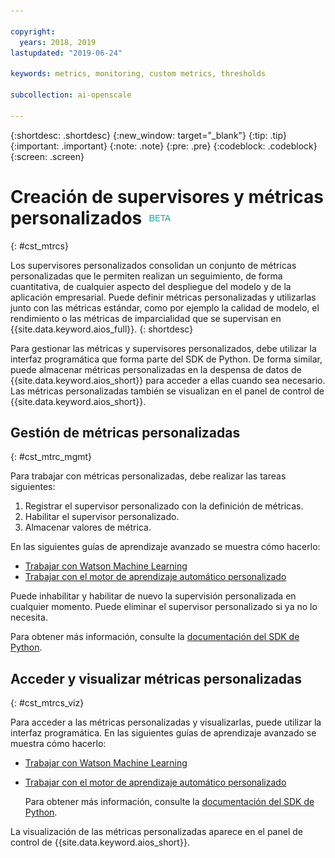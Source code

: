 ```yaml
---

copyright:
  years: 2018, 2019
lastupdated: "2019-06-24"

keywords: metrics, monitoring, custom metrics, thresholds

subcollection: ai-openscale

---
```


{:shortdesc: .shortdesc}
{:new_window: target="_blank"}
{:tip: .tip}
{:important: .important}
{:note: .note}
{:pre: .pre}
{:codeblock: .codeblock}
{:screen: .screen}

# Creación de supervisores y métricas personalizados ![etiqueta beta](images/beta.png)
{: #cst_mtrcs}

Los supervisores personalizados consolidan un conjunto de métricas personalizadas que le permiten realizan un seguimiento, de forma cuantitativa, de cualquier aspecto del despliegue del modelo y de la aplicación empresarial. Puede definir métricas personalizadas y utilizarlas junto con las métricas estándar, como por ejemplo la calidad de modelo, el rendimiento o las métricas de imparcialidad que se supervisan en {{site.data.keyword.aios_full}}.
{: shortdesc}

Para gestionar las métricas y supervisores personalizados, debe utilizar la interfaz programática que forma parte del SDK de Python. De forma similar, puede almacenar métricas personalizadas en la despensa de datos de {{site.data.keyword.aios_short}} para acceder a ellas cuando sea necesario. Las métricas personalizadas también se visualizan en el panel de control de {{site.data.keyword.aios_short}}.

## Gestión de métricas personalizadas
{: #cst_mtrc_mgmt}

Para trabajar con métricas personalizadas, debe realizar las tareas siguientes:

1. Registrar el supervisor personalizado con la definición de métricas.
2. Habilitar el supervisor personalizado.
3. Almacenar valores de métrica.

En las siguientes guías de aprendizaje avanzado se muestra cómo hacerlo:

- [Trabajar con Watson Machine Learning](https://github.com/pmservice/ai-openscale-tutorials/blob/master/notebooks/Watson%20OpenScale%20and%20Watson%20ML%20Engine.ipynb)
- [Trabajar con el motor de aprendizaje automático personalizado](https://github.com/pmservice/ai-openscale-tutorials/blob/master/notebooks/AI%20OpenScale%20and%20Custom%20ML%20Engine.ipynb)

Puede inhabilitar y habilitar de nuevo la supervisión personalizada en cualquier momento. Puede eliminar el supervisor personalizado si ya no lo necesita.

Para obtener más información, consulte la [documentación del SDK de Python](http://ai-openscale-python-client.mybluemix.net/).

## Acceder y visualizar métricas personalizadas
{: #cst_mtrcs_viz}

Para acceder a las métricas personalizadas y visualizarlas, puede utilizar la interfaz programática. En las siguientes guías de aprendizaje avanzado se muestra cómo hacerlo:

- [Trabajar con Watson Machine Learning](https://github.com/pmservice/ai-openscale-tutorials/blob/master/notebooks/Watson%20OpenScale%20and%20Watson%20ML%20Engine.ipynb)
- [Trabajar con el motor de aprendizaje automático personalizado](https://github.com/pmservice/ai-openscale-tutorials/blob/master/notebooks/AI%20OpenScale%20and%20Custom%20ML%20Engine.ipynb)

   Para obtener más información, consulte la [documentación del SDK de Python](http://ai-openscale-python-client.mybluemix.net/).

La visualización de las métricas personalizadas aparece en el panel de control de {{site.data.keyword.aios_short}}.

<!---
![screen shot with metrics from Advanced Tutorial](images/adv_tutorial_metrics.png)
--->
